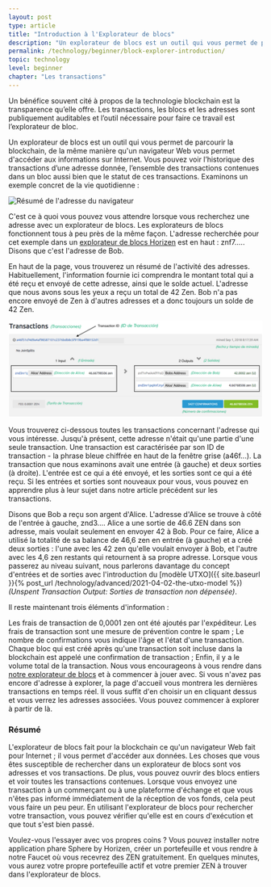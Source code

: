 ```yaml
---
layout: post
type: article
title: "Introduction à l'Explorateur de blocs"
description: "Un explorateur de blocs est un outil qui vous permet de parcourir les informations sur une blockchain, tout comme l'explorateur Internet vous permet d'accéder aux informations sur Internet."
permalink: /technology/beginner/block-explorer-introduction/
topic: technology
level: beginner
chapter: "Les transactions"
---
```


Un bénéfice souvent cité à propos de la technologie blockchain est la transparence qu’elle offre. Les transactions, les blocs et les adresses sont publiquement auditables et l’outil nécessaire pour faire ce travail est l’explorateur de bloc.

Un explorateur de blocs est un outil qui vous permet de parcourir la blockchain, de la même manière qu'un navigateur Web vous permet d'accéder aux informations sur Internet. Vous pouvez voir l’historique des transactions d’une adresse donnée, l’ensemble des transactions contenues dans un bloc aussi bien que le statut de ces transactions. Examinons un exemple concret de la vie quotidienne :


<div class="my-4">
    <img src="/assets/post_files/technology/beginner/block-explorer-introduction/FR_explorer_address_summary.jpg" alt="Résumé de l'adresse du navigateur">
</div>

C'est ce à quoi vous pouvez vous attendre lorsque vous recherchez une adresse avec un explorateur de blocs. Les explorateurs de blocs fonctionnent tous à peu près de la même façon. L'adresse recherchée pour cet exemple dans un [explorateur de blocs Horizen](https://explorer.zensystem.io/) est en haut : znf7..... Disons que c'est l'adresse de Bob.

En haut de la page, vous trouverez un résumé de l'activité des adresses. Habituellement, l'information fournie ici comprendra le montant total qui a été reçu et envoyé de cette adresse, ainsi que le solde actuel. L'adresse que nous avons sous les yeux a reçu un total de 42 Zen. Bob n'a pas encore envoyé de Zen à d'autres adresses et a donc toujours un solde de 42 Zen.

<div class="my-4">
    <img src="/assets/post_files/technology/beginner/block-explorer-introduction/ES_explorer_address_tx.jpg" alt="Transaction de l'adresse dans l'explorateur">
</div>

Vous trouverez ci-dessous toutes les transactions concernant l'adresse qui vous intéresse. Jusqu'à présent, cette adresse n'était qu'une partie d'une seule transaction. Une transaction est caractérisée par son ID de transaction - la phrase bleue chiffrée en haut de la fenêtre grise (a46f...). La transaction que nous examinons avait une entrée (à gauche) et deux sorties (à droite). L'entrée est ce qui a été envoyé, et les sorties sont ce qui a été reçu. Si les entrées et sorties sont nouveaux pour vous, vous pouvez en apprendre plus à leur sujet dans notre article précédent sur les transactions.

Disons que Bob a reçu son argent d'Alice. L'adresse d'Alice se trouve à côté de l'entrée à gauche, znd3.... Alice a une sortie de 46.6 ZEN dans son adresse, mais voulait seulement en envoyer 42 à Bob. Pour ce faire, Alice a utilisé la totalité de sa balance de 46,6 zen en entrée (à gauche) et a créé deux sorties : l'une avec les 42 zen qu'elle voulait envoyer à Bob, et l'autre avec les 4,6 zen restants qui retournent à sa propre adresse.
Lorsque vous passerez au niveau suivant, nous parlerons davantage du concept d'entrées et de sorties avec l'introduction du [modèle UTXO]({{ site.baseurl }}{% post_url /technology/advanced/2021-04-02-the-utxo-model %}) _(Unspent Transaction Output: Sorties de transaction non dépensée)_.

Il reste maintenant trois éléments d'information :

Les frais de transaction de 0,0001 zen ont été ajoutés par l'expéditeur. Les frais de transaction sont une mesure de prévention contre le spam ;
Le nombre de confirmations vous indique l'âge et l'état d'une transaction. Chaque bloc qui est créé après qu'une transaction soit incluse dans la blockchain est appelé une confirmation de transaction ;
Enfin, il y a le volume total de la transaction.
Nous vous encourageons à vous rendre dans [notre explorateur de blocs](https://explorer.zen-solutions.io/) et à commencer à jouer avec. Si vous n'avez pas encore d'adresse à explorer, la page d'accueil vous montrera les dernières transactions en temps réel. Il vous suffit d'en choisir un en cliquant dessus et vous verrez les adresses associées. Vous pouvez commencer à explorer à partir de là.

### Résumé

L'explorateur de blocs fait pour la blockchain ce qu'un navigateur Web fait pour Internet ; il vous permet d'accéder aux données. Les choses que vous êtes susceptible de rechercher dans un explorateur de blocs sont vos adresses et vos transactions. De plus, vous pouvez ouvrir des blocs entiers et voir toutes les transactions contenues. Lorsque vous envoyez une transaction à un commerçant ou à une plateforme d'échange et que vous n'êtes pas informé immédiatement de la réception de vos fonds, cela peut vous faire un peu peur. En utilisant l'explorateur de blocs pour rechercher votre transaction, vous pouvez vérifier qu'elle est en cours d'exécution et que tout s'est bien passé.

Voulez-vous l'essayer avec vos propres coins ? Vous pouvez installer notre application phare Sphere by Horizen, créer un portefeuille et vous rendre à notre Faucet où vous recevrez des ZEN gratuitement. En quelques minutes, vous aurez votre propre portefeuille actif et votre premier ZEN à trouver dans l'explorateur de blocs.

